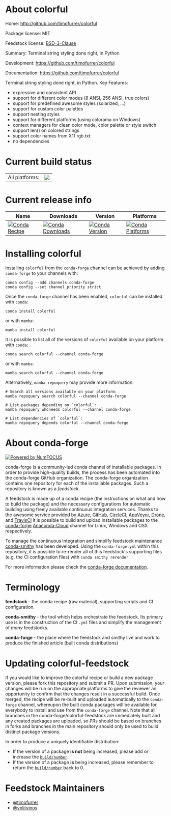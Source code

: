 About colorful
==============

Home: http://github.com/timofurrer/colorful

Package license: MIT

Feedstock license: [BSD-3-Clause](https://github.com/conda-forge/colorful-feedstock/blob/main/LICENSE.txt)

Summary: Terminal string styling done right, in Python

Development: https://github.com/timofurrer/colorful

Documentation: https://github.com/timofurrer/colorful

Terminal string styling done right, in Python.
Key Features:
  * expressive and consistent API
  * support for different color modes (8 ANSI, 256 ANSI, true colors)
  * support for predefined awesome styles (solarized, ...)
  * support for custom color palettes
  * support nesting styles
  * support for different platforms (using colorama on Windows)
  * context managers for clean color mode, color palette or style switch
  * support len() on colored strings
  * support color names from X11 rgb.txt
  * no dependencies


Current build status
====================


<table><tr><td>All platforms:</td>
    <td>
      <a href="https://dev.azure.com/conda-forge/feedstock-builds/_build/latest?definitionId=11198&branchName=main">
        <img src="https://dev.azure.com/conda-forge/feedstock-builds/_apis/build/status/colorful-feedstock?branchName=main">
      </a>
    </td>
  </tr>
</table>

Current release info
====================

| Name | Downloads | Version | Platforms |
| --- | --- | --- | --- |
| [![Conda Recipe](https://img.shields.io/badge/recipe-colorful-green.svg)](https://anaconda.org/conda-forge/colorful) | [![Conda Downloads](https://img.shields.io/conda/dn/conda-forge/colorful.svg)](https://anaconda.org/conda-forge/colorful) | [![Conda Version](https://img.shields.io/conda/vn/conda-forge/colorful.svg)](https://anaconda.org/conda-forge/colorful) | [![Conda Platforms](https://img.shields.io/conda/pn/conda-forge/colorful.svg)](https://anaconda.org/conda-forge/colorful) |

Installing colorful
===================

Installing `colorful` from the `conda-forge` channel can be achieved by adding `conda-forge` to your channels with:

```
conda config --add channels conda-forge
conda config --set channel_priority strict
```

Once the `conda-forge` channel has been enabled, `colorful` can be installed with `conda`:

```
conda install colorful
```

or with `mamba`:

```
mamba install colorful
```

It is possible to list all of the versions of `colorful` available on your platform with `conda`:

```
conda search colorful --channel conda-forge
```

or with `mamba`:

```
mamba search colorful --channel conda-forge
```

Alternatively, `mamba repoquery` may provide more information:

```
# Search all versions available on your platform:
mamba repoquery search colorful --channel conda-forge

# List packages depending on `colorful`:
mamba repoquery whoneeds colorful --channel conda-forge

# List dependencies of `colorful`:
mamba repoquery depends colorful --channel conda-forge
```


About conda-forge
=================

[![Powered by
NumFOCUS](https://img.shields.io/badge/powered%20by-NumFOCUS-orange.svg?style=flat&colorA=E1523D&colorB=007D8A)](https://numfocus.org)

conda-forge is a community-led conda channel of installable packages.
In order to provide high-quality builds, the process has been automated into the
conda-forge GitHub organization. The conda-forge organization contains one repository
for each of the installable packages. Such a repository is known as a *feedstock*.

A feedstock is made up of a conda recipe (the instructions on what and how to build
the package) and the necessary configurations for automatic building using freely
available continuous integration services. Thanks to the awesome service provided by
[Azure](https://azure.microsoft.com/en-us/services/devops/), [GitHub](https://github.com/),
[CircleCI](https://circleci.com/), [AppVeyor](https://www.appveyor.com/),
[Drone](https://cloud.drone.io/welcome), and [TravisCI](https://travis-ci.com/)
it is possible to build and upload installable packages to the
[conda-forge](https://anaconda.org/conda-forge) [Anaconda-Cloud](https://anaconda.org/)
channel for Linux, Windows and OSX respectively.

To manage the continuous integration and simplify feedstock maintenance
[conda-smithy](https://github.com/conda-forge/conda-smithy) has been developed.
Using the ``conda-forge.yml`` within this repository, it is possible to re-render all of
this feedstock's supporting files (e.g. the CI configuration files) with ``conda smithy rerender``.

For more information please check the [conda-forge documentation](https://conda-forge.org/docs/).

Terminology
===========

**feedstock** - the conda recipe (raw material), supporting scripts and CI configuration.

**conda-smithy** - the tool which helps orchestrate the feedstock.
                   Its primary use is in the construction of the CI ``.yml`` files
                   and simplify the management of *many* feedstocks.

**conda-forge** - the place where the feedstock and smithy live and work to
                  produce the finished article (built conda distributions)


Updating colorful-feedstock
===========================

If you would like to improve the colorful recipe or build a new
package version, please fork this repository and submit a PR. Upon submission,
your changes will be run on the appropriate platforms to give the reviewer an
opportunity to confirm that the changes result in a successful build. Once
merged, the recipe will be re-built and uploaded automatically to the
`conda-forge` channel, whereupon the built conda packages will be available for
everybody to install and use from the `conda-forge` channel.
Note that all branches in the conda-forge/colorful-feedstock are
immediately built and any created packages are uploaded, so PRs should be based
on branches in forks and branches in the main repository should only be used to
build distinct package versions.

In order to produce a uniquely identifiable distribution:
 * If the version of a package **is not** being increased, please add or increase
   the [``build/number``](https://docs.conda.io/projects/conda-build/en/latest/resources/define-metadata.html#build-number-and-string).
 * If the version of a package **is** being increased, please remember to return
   the [``build/number``](https://docs.conda.io/projects/conda-build/en/latest/resources/define-metadata.html#build-number-and-string)
   back to 0.

Feedstock Maintainers
=====================

* [@timofurrer](https://github.com/timofurrer/)
* [@vnlitvinov](https://github.com/vnlitvinov/)

